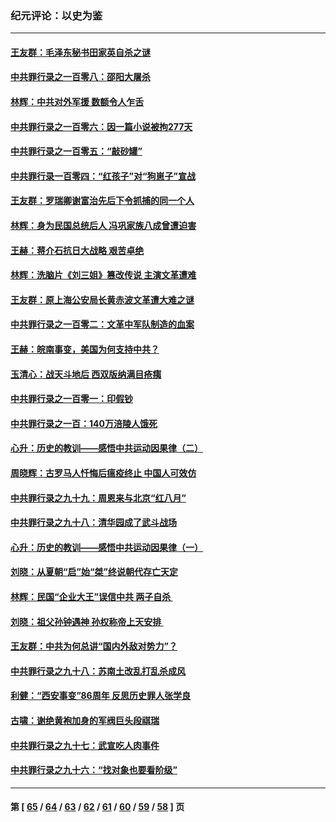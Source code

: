 ### 纪元评论：以史为鉴
---
#### [王友群：毛泽东秘书田家英自杀之谜](../../pages/nsc1028/n13916918.md) 
#### [中共罪行录之一百零八：邵阳大屠杀](../../pages/nsc1028/n13916622.md) 
#### [林辉：中共对外军援 数额令人乍舌](../../pages/nsc1028/n13914615.md) 
#### [中共罪行录之一百零六：因一篇小说被拘277天](../../pages/nsc1028/n13913548.md) 
#### [中共罪行录之一百零五：“敲砂罐”](../../pages/nsc1028/n13912910.md) 
#### [中共罪行录一百零四：“红孩子”对“狗崽子”宣战](../../pages/nsc1028/n13908811.md) 
#### [王友群：罗瑞卿谢富治先后下令抓捕的同一个人](../../pages/nsc1028/n13907857.md) 
#### [林辉：身为民国总统后人 冯巩家族八成曾遭迫害](../../pages/nsc1028/n13907756.md) 
#### [王赫：蒋介石抗日大战略 艰苦卓绝](../../pages/nsc1028/n13904249.md) 
#### [林辉：洗脑片《刘三姐》篡改传说 主演文革遭难](../../pages/nsc1028/n13899238.md) 
#### [王友群：原上海公安局长黄赤波文革遭大难之谜](../../pages/nsc1028/n13898139.md) 
#### [中共罪行录之一百零二：文革中军队制造的血案](../../pages/nsc1028/n13897782.md) 
#### [王赫：皖南事变，美国为何支持中共？](../../pages/nsc1028/n13897035.md) 
#### [玉清心：战天斗地后 西双版纳满目疮痍](../../pages/nsc1028/n13895566.md) 
#### [中共罪行录之一百零一：印假钞](../../pages/nsc1028/n13896066.md) 
#### [中共罪行录之一百：140万涪陵人饿死](../../pages/nsc1028/n13892716.md) 
#### [心升：历史的教训——感悟中共运动因果律（二）](../../pages/nsc1028/n13892402.md) 
#### [周晓辉：古罗马人忏悔后瘟疫终止 中国人可效仿](../../pages/nsc1028/n13891767.md) 
#### [中共罪行录之九十九：周恩来与北京“红八月”](../../pages/nsc1028/n13892095.md) 
#### [中共罪行录之九十八：清华园成了武斗战场](../../pages/nsc1028/n13891003.md) 
#### [心升：历史的教训——感悟中共运动因果律（一）](../../pages/nsc1028/n13890731.md) 
#### [刘晓：从夏朝“启”始“桀”终说朝代存亡天定](../../pages/nsc1028/n13874028.md) 
#### [林辉：民国“企业大王”误信中共  两子自杀 ](../../pages/nsc1028/n13886313.md) 
#### [刘晓：祖父孙钟遇神 孙权称帝上天安排 ](../../pages/nsc1028/n13882761.md) 
#### [王友群：中共为何总讲“国内外敌对势力”？](../../pages/nsc1028/n13881858.md) 
#### [中共罪行录之九十八：苏南土改乱打乱杀成风](../../pages/nsc1028/n13881845.md) 
#### [利健：“西安事变”86周年 反思历史罪人张学良](../../pages/nsc1028/n13882019.md) 
#### [古啸：谢绝黄袍加身的军阀巨头段祺瑞](../../pages/nsc1028/n13881966.md) 
#### [中共罪行录之九十七：武宣吃人肉事件](../../pages/nsc1028/n13881566.md) 
#### [中共罪行录之九十六：“找对象也要看阶级”](../../pages/nsc1028/n13880181.md) 

---
#### 第 [ [65](./65.md) / [64](./64.md) / [63](./63.md) / [62](./62.md) / [61](./61.md) / [60](./60.md) / [59](./59.md) / [58](./58.md) ] 页
